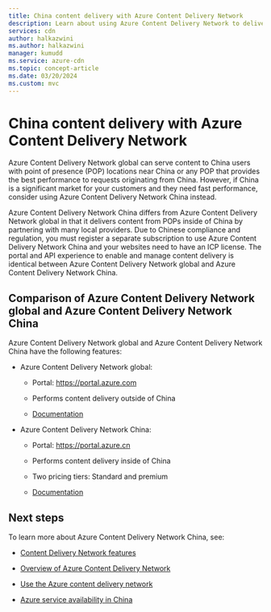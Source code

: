 ```yaml
---
title: China content delivery with Azure Content Delivery Network
description: Learn about using Azure Content Delivery Network to deliver content to China users.
services: cdn
author: halkazwini
ms.author: halkazwini
manager: kumudd
ms.service: azure-cdn
ms.topic: concept-article
ms.date: 03/20/2024
ms.custom: mvc
---
```


# China content delivery with Azure Content Delivery Network

Azure Content Delivery Network global can serve content to China users with point of presence (POP) locations near China or any POP that provides the best performance to requests originating from China. However, if China is a significant market for your customers and they need fast performance, consider using Azure Content Delivery Network China instead.

Azure Content Delivery Network China differs from Azure Content Delivery Network global in that it delivers content from POPs inside of China by partnering with many local providers. Due to Chinese compliance and regulation, you must register a separate subscription to use Azure Content Delivery Network China and your websites need to have an ICP license. The portal and API experience to enable and manage content delivery is identical between Azure Content Delivery Network global and Azure Content Delivery Network China.

<a name='comparison-of-azure-cdn-global-and-azure-cdn-china'></a>

## Comparison of Azure Content Delivery Network global and Azure Content Delivery Network China

Azure Content Delivery Network global and Azure Content Delivery Network China have the following features:

- Azure Content Delivery Network global:

     - Portal: https://portal.azure.com

     - Performs content delivery outside of China

     - [Documentation](./index.yml)

- Azure Content Delivery Network China:

     - Portal: https://portal.azure.cn

     - Performs content delivery inside of China

     - Two pricing tiers: Standard and premium

     - [Documentation](https://docs.azure.cn/en-us/cdn/)

## Next steps

To learn more about Azure Content Delivery Network China, see:

- [Content Delivery Network features](https://www.azure.cn/en-us/home/features/cdn/)

- [Overview of Azure Content Delivery Network](https://docs.azure.cn/en-us/cdn/cdn-overview)

- [Use the Azure content delivery network](https://docs.azure.cn/en-us/cdn/cdn-how-to-use)

- [Azure service availability in China](/azure/china/concepts-service-availability)

